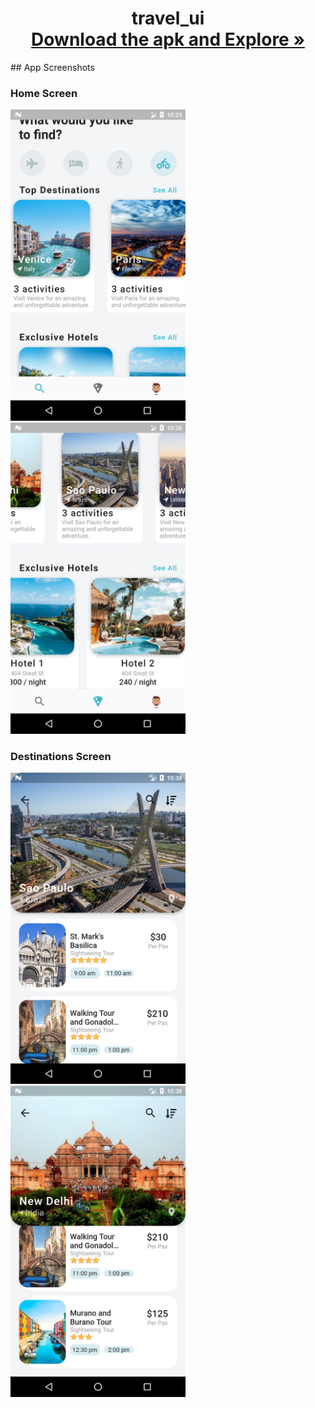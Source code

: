 <h1 align="center">
    travel_ui 
    <br />
    <a href="#"><strong>Download the apk and Explore »</strong></a>
</h1>
## App Screenshots

### Home Screen

<img src="../screenshots/travelui1.png" width="280"/> <img src="../screenshots/travelui2.png" width="280"/>

### Destinations Screen

<img src="../screenshots/travelui3.png" width="280"/> <img src="../screenshots/travelui4.png" width="280"/>
